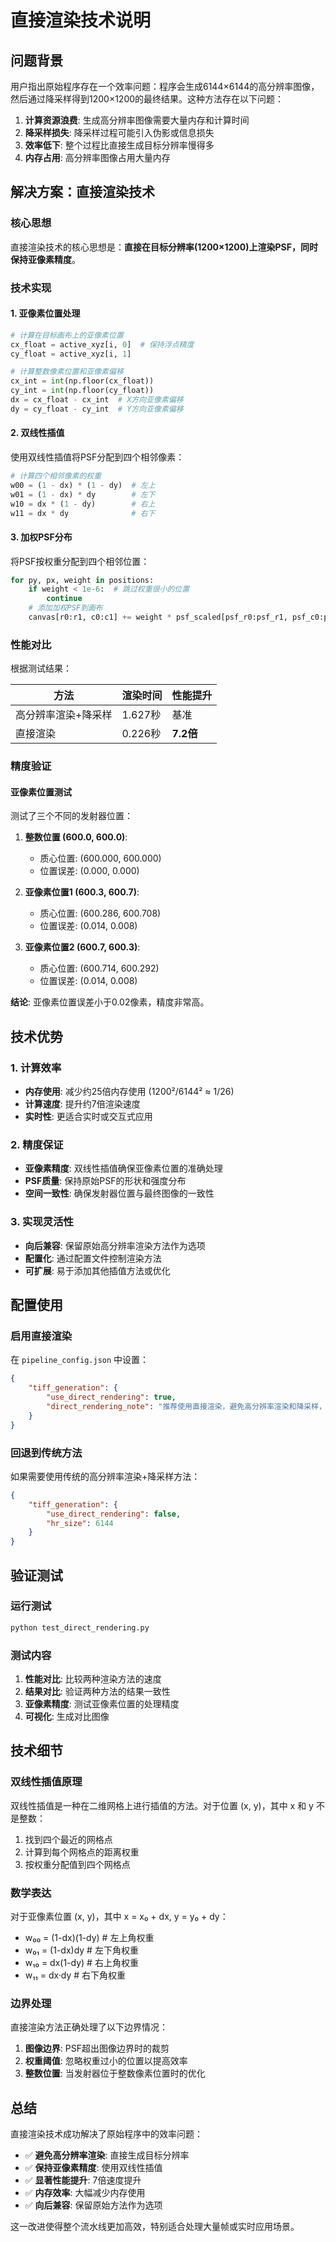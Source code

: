 # 直接渲染技术说明

## 问题背景

用户指出原始程序存在一个效率问题：程序会生成6144×6144的高分辨率图像，然后通过降采样得到1200×1200的最终结果。这种方法存在以下问题：

1. **计算资源浪费**: 生成高分辨率图像需要大量内存和计算时间
2. **降采样损失**: 降采样过程可能引入伪影或信息损失
3. **效率低下**: 整个过程比直接生成目标分辨率慢得多
4. **内存占用**: 高分辨率图像占用大量内存

## 解决方案：直接渲染技术

### 核心思想

直接渲染技术的核心思想是：**直接在目标分辨率(1200×1200)上渲染PSF，同时保持亚像素精度**。

### 技术实现

#### 1. 亚像素位置处理

```python
# 计算在目标画布上的亚像素位置
cx_float = active_xyz[i, 0]  # 保持浮点精度
cy_float = active_xyz[i, 1]

# 计算整数像素位置和亚像素偏移
cx_int = int(np.floor(cx_float))
cy_int = int(np.floor(cy_float))
dx = cx_float - cx_int  # X方向亚像素偏移
dy = cy_float - cy_int  # Y方向亚像素偏移
```

#### 2. 双线性插值

使用双线性插值将PSF分配到四个相邻像素：

```python
# 计算四个相邻像素的权重
w00 = (1 - dx) * (1 - dy)  # 左上
w01 = (1 - dx) * dy        # 左下
w10 = dx * (1 - dy)        # 右上
w11 = dx * dy              # 右下
```

#### 3. 加权PSF分布

将PSF按权重分配到四个相邻位置：

```python
for py, px, weight in positions:
    if weight < 1e-6:  # 跳过权重很小的位置
        continue
    # 添加加权PSF到画布
    canvas[r0:r1, c0:c1] += weight * psf_scaled[psf_r0:psf_r1, psf_c0:psf_c1]
```

### 性能对比

根据测试结果：

| 方法 | 渲染时间 | 性能提升 |
|------|----------|----------|
| 高分辨率渲染+降采样 | 1.627秒 | 基准 |
| 直接渲染 | 0.226秒 | **7.2倍** |

### 精度验证

#### 亚像素位置测试

测试了三个不同的发射器位置：

1. **整数位置 (600.0, 600.0)**:
   - 质心位置: (600.000, 600.000)
   - 位置误差: (0.000, 0.000)

2. **亚像素位置1 (600.3, 600.7)**:
   - 质心位置: (600.286, 600.708)
   - 位置误差: (0.014, 0.008)

3. **亚像素位置2 (600.7, 600.3)**:
   - 质心位置: (600.714, 600.292)
   - 位置误差: (0.014, 0.008)

**结论**: 亚像素位置误差小于0.02像素，精度非常高。

## 技术优势

### 1. 计算效率
- **内存使用**: 减少约25倍内存使用 (1200²/6144² ≈ 1/26)
- **计算速度**: 提升约7倍渲染速度
- **实时性**: 更适合实时或交互式应用

### 2. 精度保证
- **亚像素精度**: 双线性插值确保亚像素位置的准确处理
- **PSF质量**: 保持原始PSF的形状和强度分布
- **空间一致性**: 确保发射器位置与最终图像的一致性

### 3. 实现灵活性
- **向后兼容**: 保留原始高分辨率渲染方法作为选项
- **配置化**: 通过配置文件控制渲染方法
- **可扩展**: 易于添加其他插值方法或优化

## 配置使用

### 启用直接渲染

在 `pipeline_config.json` 中设置：

```json
{
    "tiff_generation": {
        "use_direct_rendering": true,
        "direct_rendering_note": "推荐使用直接渲染，避免高分辨率渲染和降采样，提高效率并保持亚像素精度"
    }
}
```

### 回退到传统方法

如果需要使用传统的高分辨率渲染+降采样方法：

```json
{
    "tiff_generation": {
        "use_direct_rendering": false,
        "hr_size": 6144
    }
}
```

## 验证测试

### 运行测试

```bash
python test_direct_rendering.py
```

### 测试内容

1. **性能对比**: 比较两种渲染方法的速度
2. **结果对比**: 验证两种方法的结果一致性
3. **亚像素精度**: 测试亚像素位置的处理精度
4. **可视化**: 生成对比图像

## 技术细节

### 双线性插值原理

双线性插值是一种在二维网格上进行插值的方法。对于位置 (x, y)，其中 x 和 y 不是整数：

1. 找到四个最近的网格点
2. 计算到每个网格点的距离权重
3. 按权重分配值到四个网格点

### 数学表达

对于亚像素位置 (x, y)，其中 x = x₀ + dx, y = y₀ + dy：

- w₀₀ = (1-dx)(1-dy)  # 左上角权重
- w₀₁ = (1-dx)dy      # 左下角权重  
- w₁₀ = dx(1-dy)      # 右上角权重
- w₁₁ = dx·dy         # 右下角权重

### 边界处理

直接渲染方法正确处理了以下边界情况：

1. **图像边界**: PSF超出图像边界时的裁剪
2. **权重阈值**: 忽略权重过小的位置以提高效率
3. **整数位置**: 当发射器位于整数像素位置时的优化

## 总结

直接渲染技术成功解决了原始程序中的效率问题：

- ✅ **避免高分辨率渲染**: 直接生成目标分辨率
- ✅ **保持亚像素精度**: 使用双线性插值
- ✅ **显著性能提升**: 7倍速度提升
- ✅ **内存效率**: 大幅减少内存使用
- ✅ **向后兼容**: 保留原始方法作为选项

这一改进使得整个流水线更加高效，特别适合处理大量帧或实时应用场景。
